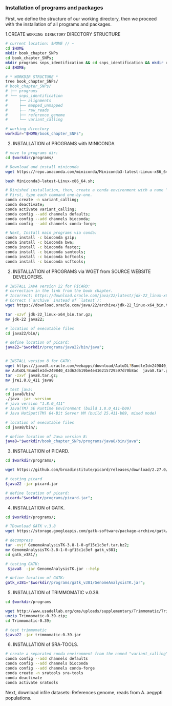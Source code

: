 ### Installation of programs and packages

First, we define the structure of our working directory, then we proceed with the installation of all programs and packages.

1.CREATE `WORKING DIRECTORY` DIRECTORY STRUCTURE
```bash
# current location: $HOME // ~
cd $HOME
mkdir book_chapter_SNPs
cd book_chapter_SNPs;
mkdir programs snps_identification && cd snps_identification && mkdir reference_genome raw_reads mapped_unmapped alignments variant_calling;
cd $HOME;

# * WORKDIR STRUCTURE * 
tree book_chapter_SNPs/
# book_chapter_SNPs/
# ├── programs
# └── snps_identification
#     ├── alignments
#     ├── mapped_unmapped
#     ├── raw_reads
#     ├── reference_genome
#     └── variant_calling

# working directory
workdir="$HOME/book_chapter_SNPs";
```


2. INSTALLATION of PROGRAMS with MINICONDA

```bash
# move to programs dir:
cd $workdir/programs/

# Download and install miniconda
wget https://repo.anaconda.com/miniconda/Miniconda3-latest-Linux-x86_64.sh;

bash Miniconda3-latest-Linux-x86_64.sh;

# Dinished installation, then, create a conda environment with a name “variant_calling”.
# First, type each command one-by-one.
conda create -n variant_calling;
conda deactivate;
conda activate variant_calling;
conda config --add channels defaults;
conda config --add channels bioconda;
conda config --add channels conda-forge;

# Next, Install main programs via conda:
conda install -c bioconda gzip;
conda install -c bioconda bwa;
conda install -c bioconda fastqc;
conda install -c bioconda samtools;
conda install -c bioconda bcftools;
conda install -c bioconda vcftools;
```

2. INSTALLATION of PROGRAMS via WGET from SOURCE WEBSITE DEVELOPERS.

```bash
# INSTALL JAVA version 22 for PICARD:
# correction in the link from the book chapter.
# Incorrect: https://download.oracle.com/java/22/latest/jdk-22_linux-x64_bin.tar.gz;
# Correct (`archive` instead of `latest`): 
wget https://download.oracle.com/java/22/archive/jdk-22_linux-x64_bin.tar.gz

tar -xzvf jdk-22_linux-x64_bin.tar.gz;
mv jdk-22 java22;

# location of executable files
cd java22/bin/;

# define location of picard:
java22="$workdir/programs/java22/bin/java";


# INSTALL version 8 for GATK:
wget https://javadl.oracle.com/webapps/download/AutoDL?BundleId=249840_43d62d619be4e416215729597d70b8ac
mv AutoDL?BundleId=249840_43d62d619be4e416215729597d70b8ac  java8.tar.gz
tar -zxvf java8.tar.gz;
mv jre1.8.0_411 java8

# test java:
cd java8/bin/
./java -jar -version
# java version "1.8.0_411"
# Java(TM) SE Runtime Environment (build 1.8.0_411-b09)
# Java HotSpot(TM) 64-Bit Server VM (build 25.411-b09, mixed mode)

# location of executable files
cd java8/bin/;

# define location of Java version 8:
java8="$workdir/book_chapter_SNPs/programs/java8/bin/java";

```

3. INSTALLATION of PICARD.

```bash
cd $workdir/programs/;

wget https://github.com/broadinstitute/picard/releases/download/2.27.0/picard.jar

# testing picard
$java22 -jar picard.jar

# define location of picard:
picard="$workdir/programs/picard.jar";
```

4. INSTALLATION of GATK.

```bash
cd $workdir/programs/;

# TDownload GATK v.3.8
wget https://storage.googleapis.com/gatk-software/package-archive/gatk/GenomeAnalysisTK-3.8-1-0-gf15c1c3ef.tar.bz2;

# decompress
tar -xvjf GenomeAnalysisTK-3.8-1-0-gf15c1c3ef.tar.bz2;
mv GenomeAnalysisTK-3.8-1-0-gf15c1c3ef gatk_v381;
cd gatk_v381/;

# testing GATK:
 $java8  -jar GenomeAnalysisTK.jar --help

# define location of GATK:
gatk_v381="$workdir/programs/gatk_v381/GenomeAnalysisTK.jar";
```

5. INSTALLATION of TRIMMOMATIC v.0.39.

```bash
cd $workdir/programs

wget http://www.usadellab.org/cms/uploads/supplementary/Trimmomatic/Trimmomatic-0.39.zip;
unzip Trimmomatic-0.39.zip;
cd Trimmomatic-0.39;

# test trimmomatic
$java22 -jar trimmomatic-0.39.jar
```

6. INSTALLATION of SRA-TOOLS.

```bash
# create a separated conda environment from the named "variant_calling"
conda config --add channels defaults
conda config --add channels bioconda
conda config --add channels conda-forge
conda create -n sratools sra-tools
conda deactivate
conda activate sratools
```

Next, download infile datasets: References genome, reads from A. aegypti populations.
